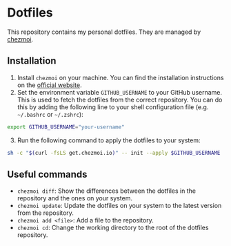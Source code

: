 # Dotfiles

This repository contains my personal dotfiles. They are managed by [chezmoi](https://www.chezmoi.io/).

## Installation

1. Install `chezmoi` on your machine. You can find the installation instructions on the [official website](https://www.chezmoi.io/docs/install/).
2. Set the environment variable `GITHUB_USERNAME` to your GitHub username. This is used to fetch the dotfiles from the correct repository. You can do this by adding the following line to your shell configuration file (e.g. `~/.bashrc` or `~/.zshrc`):

```bash
export GITHUB_USERNAME="your-username"
```

3. Run the following command to apply the dotfiles to your system:

```bash
sh -c "$(curl -fsLS get.chezmoi.io)" -- init --apply $GITHUB_USERNAME
```

## Useful commands

- `chezmoi diff`: Show the differences between the dotfiles in the repository and the ones on your system.
- `chezmoi update`: Update the dotfiles on your system to the latest version from the repository.
- `chezmoi add <file>`: Add a file to the repository.
- `chezmoi cd`: Change the working directory to the root of the dotfiles repository.

